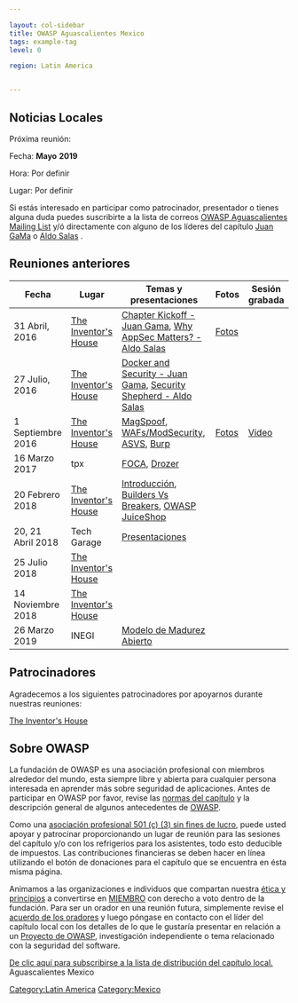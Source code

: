 ```yaml
---

layout: col-sidebar
title: OWASP Aguascalientes Mexico
tags: example-tag
level: 0

region: Latin America


---
```

## Noticias Locales

Próxima reunión:

Fecha: **Mayo** **2019**

Hora: Por definir

Lugar: Por definir

Si estás interesado en participar como patrocinador, presentador o
tienes alguna duda puedes suscribirte a la lista de correos [OWASP
Aguascalientes Mailing
List](https://lists.owasp.org/mailman/listinfo/owasp-aguascalientes_mexico)
y/ó directamente con alguno de los líderes del capítulo [Juan
GaMa](mailto:juan.gama@owasp.org) o [Aldo
Salas](mailto:aldo.salas@owasp.org) .

## Reuniones anteriores

| Fecha             | Lugar                                                                                                                                                                              | Temas y presentaciones                                                                                                                                                                                                                                                                   | Fotos                                                                                             | Sesión grabada                       |
| ----------------- | ---------------------------------------------------------------------------------------------------------------------------------------------------------------------------------- | ---------------------------------------------------------------------------------------------------------------------------------------------------------------------------------------------------------------------------------------------------------------------------------------- | ------------------------------------------------------------------------------------------------- | ------------------------------------ |
| 31 Abril, 2016    | [The Inventor's House](https://www.google.com.mx/maps/place/The+Inventor's+House/@21.9008969,-102.3185788,17z/data=!3m1!4b1!4m2!3m1!1s0x8429ee8836a23da9:0x3db4cc1feb784d6d?hl=en) | [Chapter Kickoff - Juan Gama](https://www.owasp.org/images/b/b8/OWAS-AGS-Kickoff.pdf), [Why AppSec Matters? - Aldo Salas](https://www.owasp.org/images/6/6e/Ags_Local_Chapter_1.pdf)                                                                                                     | [Fotos](https://www.facebook.com/permalink.php?story_fbid=1062744117130910&id=1052881434783845)   |                                      |
| 27 Julio, 2016    | [The Inventor's House](https://www.google.com.mx/maps/place/The+Inventor's+House/@21.9008969,-102.3185788,17z/data=!3m1!4b1!4m2!3m1!1s0x8429ee8836a23da9:0x3db4cc1feb784d6d?hl=en) | [Docker and Security - Juan Gama](https://www.owasp.org/images/d/d9/OWASP_Ags_Chapter_Meeting_02.pdf), [Security Shepherd - Aldo Salas](https://www.owasp.org/images/9/9b/Ags_Local_Chapter_ShepHerd.pdf)                                                                                |                                                                                                   |                                      |
| 1 Septiembre 2016 | [The Inventor's House](https://www.google.com.mx/maps/place/The+Inventor's+House/@21.9008969,-102.3185788,17z/data=!3m1!4b1!4m2!3m1!1s0x8429ee8836a23da9:0x3db4cc1feb784d6d?hl=en) | [MagSpoof](https://www.owasp.org/images/9/95/OWASP_AGS_MagSpoof.pdf), [WAFs/ModSecurity](https://www.owasp.org/images/1/11/OWASP_AGS_WAF_2016.pdf), [ASVS](https://www.owasp.org/images/f/f3/OWASP_AGS_ASVS_2016.pdf), [Burp](https://www.owasp.org/images/9/91/OWASP_AGS_Burp_2016.pdf) | [Fotos](https://www.facebook.com/OWASPAguascalientes/photos/?tab=album&album_id=1187290138009640) | [Video](http://youtu.be/uVqKIsIOOb4) |
| 16 Marzo 2017     | tpx                                                                                                                                                                                | [FOCA](https://www.owasp.org/images/8/8b/FOCA_Owasp.pptx), [Drozer](https://www.owasp.org/images/3/36/Drozer_pentesting.pptx)                                                                                                                                                            |                                                                                                   |                                      |
| 20 Febrero 2018   | [The Inventor's House](https://www.google.com.mx/maps/place/The+Inventor's+House/@21.9008969,-102.3185788,17z/data=!3m1!4b1!4m2!3m1!1s0x8429ee8836a23da9:0x3db4cc1feb784d6d?hl=en) | [Introducción](https://www.owasp.org/images/0/07/Ags_Local_Chapter_-_Feb_2018.pdf), [Builders Vs Breakers](https://www.owasp.org/images/2/28/Ags_Local_Chapter_-_Builders_vs_Breakers.pdf), [OWASP JuiceShop](https://www.owasp.org/images/8/89/Ags_Local_Chapter_-_JuiceShop.pdf)       |                                                                                                   |                                      |
| 20, 21 Abril 2018 | Tech Garage                                                                                                                                                                        | [Presentaciones](https://drive.google.com/drive/folders/1swnY2CHWaW26qXEOpRExjJmv8GB-Es-0?usp=sharing)                                                                                                                                                                                   |                                                                                                   |                                      |
| 25 Julio 2018     | [The Inventor's House](https://www.google.com.mx/maps/place/The+Inventor's+House/@21.9008969,-102.3185788,17z/data=!3m1!4b1!4m2!3m1!1s0x8429ee8836a23da9:0x3db4cc1feb784d6d?hl=en) |                                                                                                                                                                                                                                                                                          |                                                                                                   |                                      |
| 14 Noviembre 2018 | [The Inventor's House](https://www.google.com.mx/maps/place/The+Inventor's+House/@21.9008969,-102.3185788,17z/data=!3m1!4b1!4m2!3m1!1s0x8429ee8836a23da9:0x3db4cc1feb784d6d?hl=en) |                                                                                                                                                                                                                                                                                          |                                                                                                   |                                      |
| 26 Marzo 2019     | INEGI                                                                                                                                                                              | [Modelo de Madurez Abierto](https://www.owasp.org/images/a/aa/OWASPAGS_SAMM_2019-2.pdf)                                                                                                                                                                                                  |                                                                                                   |                                      |

## Patrocinadores

Agradecemos a los siguientes patrocinadores por apoyarnos durante
nuestras reuniones:

[The Inventor's House](http://theinventorhouse.org/)

## Sobre OWASP

La fundación de OWASP es una asociación profesional con miembros
alrededor del mundo, esta siempre libre y abierta para cualquier persona
interesada en aprender más sobre seguridad de aplicaciones. Antes de
participar en OWASP por favor, revise las [normas del
capítulo](http://www.owasp.org/index.php/Chapter_Rules) y la
descripción general de algunos antecedentes de
[OWASP](http://www.owasp.org/images/9/9f/2009-OWASP_KeyNote-V2.pdf).

Como una [asociación profesional 501 (c) (3) sin fines de
lucro](http://www.owasp.org/index.php/About_OWASP), puede usted apoyar y
patrocinar proporcionando un lugar de reunión para las sesiones del
capítulo y/o con los refrigerios para los asistentes, todo esto
deducible de impuestos. Las contribuciones financieras se deben hacer en
línea utilizando el botón de donaciones para el capítulo que se
encuentra en ésta misma página.

Animamos a las organizaciones e individuos que compartan nuestra [ética
y
principios](http://www.owasp.org/index.php/About_The_Open_Web_Application_Security_Project)
a convertirse en
[MIEMBRO](http://www.owasp.org/index.php/Membership#Categories_of_Membership_.26_Supporters)
con derecho a voto dentro de la fundación. Para ser un orador en una
reunión futura, simplemente revise el [acuerdo de los
oradores](http://www.owasp.org/index.php/Speaker_Agreement) y luego
póngase en contacto con el líder del capítulo local con los detalles de
lo que le gustaría presentar en relación a un [Proyecto de
OWASP](http://www.owasp.org/index.php/Category:OWASP_Project),
investigación independiente o tema relacionado con la seguridad del
software.

[De clic aquí para subscribirse a la lista de distribución del capítulo
local.](https://lists.owasp.org/mailman/listinfo/owasp-aguascalientes_mexico)
<paypal>Aguascalientes Mexico</paypal>

[Category:Latin America](Category:Latin_America "wikilink")
[Category:Mexico](Category:Mexico "wikilink")
